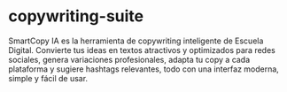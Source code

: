 # copywriting-suite
SmartCopy IA es la herramienta de copywriting inteligente de Escuela Digital. Convierte tus ideas en textos atractivos y optimizados para redes sociales, genera variaciones profesionales, adapta tu copy a cada plataforma y sugiere hashtags relevantes, todo con una interfaz moderna, simple y fácil de usar.
